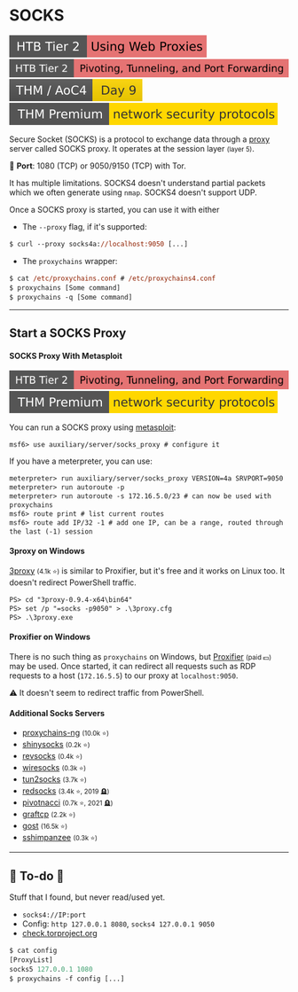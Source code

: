 # SOCKS

[![usingwebproxies](../../../cybersecurity/_badges/htb/usingwebproxies.svg)](https://academy.hackthebox.com/course/preview/using-web-proxies)
[![pivoting_tunneling_port_forwarding](../../../cybersecurity/_badges/htb/pivoting_tunneling_port_forwarding.svg)](https://academy.hackthebox.com/course/preview/pivoting-tunneling-and-port-forwarding)
[![adventofcyber4](../../../cybersecurity/_badges/thm/adventofcyber4/day9.svg)](https://tryhackme.com/room/adventofcyber4)
[![networksecurityprotocols](../../../cybersecurity/_badges/thmp/networksecurityprotocols.svg)](https://tryhackme.com/room/networksecurityprotocols)

<div class="row row-cols-lg-2"><div>

Secure Socket (SOCKS) is a protocol to exchange data through a [proxy](../topology/devices/proxy.md) server called SOCKS proxy. It operates at the session layer <small>(layer 5)</small>.

🐊️ **Port**: 1080 (TCP) or 9050/9150 (TCP) with Tor.

It has multiple limitations. SOCKS4 doesn't understand partial packets which we often generate using `nmap`. SOCKS4 doesn't support UDP.
</div><div>

Once a SOCKS proxy is started, you can use it with either

* The `--proxy` flag, if it's supported:

```ps
$ curl --proxy socks4a://localhost:9050 [...]
```

* The `proxychains` wrapper:

```ps
$ cat /etc/proxychains.conf # /etc/proxychains4.conf
$ proxychains [Some command]
$ proxychains -q [Some command]
```
</div></div>

<hr class="sep-both">

## Start a SOCKS Proxy

<div class="row row-cols-lg-2"><div>

#### SOCKS Proxy With Metasploit

[![pivoting_tunneling_port_forwarding](../../../cybersecurity/_badges/htb/pivoting_tunneling_port_forwarding.svg)](https://academy.hackthebox.com/course/preview/pivoting-tunneling-and-port-forwarding)
[![networksecurityprotocols](../../../cybersecurity/_badges/thmp/networksecurityprotocols.svg)](https://tryhackme.com/room/networksecurityprotocols)

You can run a SOCKS proxy using [metasploit](/cybersecurity/red-team/tools/frameworks/metasploit/index.md):

```shell!
msf6> use auxiliary/server/socks_proxy # configure it
```

If you have a meterpreter, you can use:

```shell!
meterpreter> run auxiliary/server/socks_proxy VERSION=4a SRVPORT=9050
meterpreter> run autoroute -p
meterpreter> run autoroute -s 172.16.5.0/23 # can now be used with proxychains
msf6> route print # list current routes
msf6> route add IP/32 -1 # add one IP, can be a range, routed through the last (-1) session 
```

#### 3proxy on Windows

[3proxy](https://github.com/3proxy/3proxy) <small>(4.1k ⭐)</small> is similar to Proxifier, but it's free and it works on Linux too. It doesn't redirect PowerShell traffic.

```shell!
PS> cd "3proxy-0.9.4-x64\bin64"
PS> set /p "=socks -p9050" > .\3proxy.cfg
PS> .\3proxy.exe
```
</div><div>

#### Proxifier on Windows

There is no such thing as `proxychains` on Windows, but [Proxifier](https://www.proxifier.com/) <small>(paid 💵)</small> may be used. Once started, it can redirect all requests such as RDP requests to a host (`172.16.5.5`) to our proxy at `localhost:9050`.

⚠️ It doesn't seem to redirect traffic from PowerShell.

#### Additional Socks Servers

* [proxychains-ng](https://github.com/rofl0r/proxychains-ng) <small>(10.0k ⭐)</small>
* [shinysocks](https://github.com/jgaa/shinysocks) <small>(0.2k ⭐)</small>
* [revsocks](https://github.com/kost/revsocks) <small>(0.4k ⭐)</small>
* [wiresocks](https://github.com/sensepost/wiresocks) <small>(0.3k ⭐)</small>
* [tun2socks](https://github.com/xjasonlyu/tun2socks) <small>(3.7k ⭐)</small>
* [redsocks](https://github.com/darkk/redsocks) <small>(3.4k ⭐, 2019 🪦)</small>
* [pivotnacci](https://github.com/blackarrowsec/pivotnacci) <small>(0.7k ⭐, 2021 🪦)</small>
* [graftcp](https://github.com/hmgle/graftcp) <small>(2.2k ⭐)</small>
* [gost](https://github.com/ginuerzh/gost/blob/master/README_en.md) <small>(16.5k ⭐)</small>
* [sshimpanzee](https://github.com/lexfo/sshimpanzee) <small>(0.3k ⭐)</small>
</div></div>

<hr class="sep-both">

## 👻 To-do 👻

Stuff that I found, but never read/used yet.

<div class="row row-cols-lg-2"><div>

* `socks4://IP:port`
* Config: `http 127.0.0.1 8080`, `socks4 127.0.0.1 9050`
* [check.torproject.org](https://check.torproject.org/)

```ps
$ cat config
[ProxyList]
socks5 127.0.0.1 1080
$ proxychains -f config [...]
```
</div><div>
</div></div>